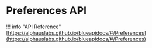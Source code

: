 # Preferences API

!!! info "API Reference"
    [https://alphauslabs.github.io/blueapidocs/#/Preferences](https://alphauslabs.github.io/blueapidocs/#/Preferences)

